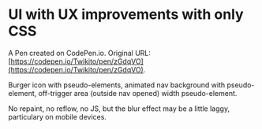 # UI with UX improvements with only CSS

A Pen created on CodePen.io. Original URL: [https://codepen.io/Twikito/pen/zGdqVO](https://codepen.io/Twikito/pen/zGdqVO).

Burger icon with pseudo-elements, animated nav background with pseudo-element, off-trigger area (outside nav opened) width pseudo-element.

No repaint, no reflow, no JS, but the blur effect may be a little laggy, particulary on mobile devices.